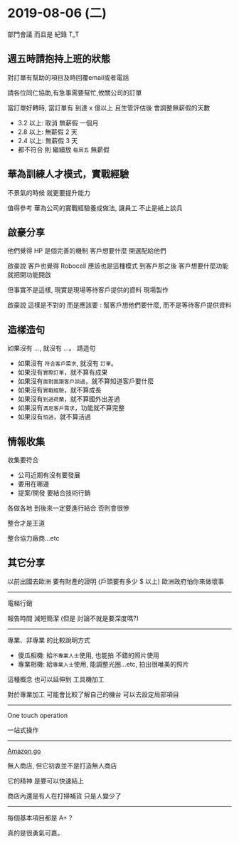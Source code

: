 # 2019-08-06 (二)

部門會議 而且是 紀錄 T_T

## 週五時請抱持上班的狀態

對訂單有幫助的項目及時回覆email或者電話

請各位同仁協助,有急事需要幫忙,攸關公司的訂單

當訂單好轉時,
當訂單有 到達 x 億以上 且生管評估後
會調整無薪假的天數

- 3.2 以上: 取消 無薪假 一個月
- 2.8 以上: 無薪假 2 天
- 2.4 以上: 無薪假 3 天
- 都不符合 則 繼續放 `每周五` 無薪假

## 華為訓練人才模式，實戰經驗

不景氣的時候
就更要提升能力

值得參考 華為公司的實戰經驗養成做法,
讓員工 不止是紙上談兵

## 啟豪分享

他們覺得 HP 是個完善的機制
客戶想要什麼 開選配給他們

啟豪說 客戶也覺得 Robocell 應該也是這種模式
到客戶那之後 客戶想要什麼功能 就把開功能開啟

但事實不是這樣, 現實是現場等待客戶提供的資料 現場製作

啟豪說 這樣是不對的 而是應該要
: 幫客戶想他們要什麼, 而不是等待客戶提供資料

## 造樣造句

如果沒有 ..., 就沒有 ...。 請造句

- 如果沒有 `符合客戶需求`, 就沒有 `訂單`。
- 如果沒有`實際訂單`，就不算有成果
- 如果沒有`面對面跟客戶談過`，就不算知道客戶要什麼
- 如果沒有`實戰經驗`，就不算成長
- 如果沒有`到過荷蘭`，就不算國外出差過
- 如果沒有`滿足客戶需求`，功能就不算完整
- 如果沒有`怕過`，就不算活過

## 情報收集

收集要符合

- 公司近期有沒有要發展
- 要用在哪邊
- 提案/開發 要結合技術行銷

各做各地
到後來一定要進行結合
否則會很慘

整合才是王道

整合協力廠商...etc

## 其它分享

以前出國去歐洲 要有財產的證明 (戶頭要有多少 \$ 以上)
歐洲政府怕你來做壞事

---

電梯行銷

報告時間 減短簡潔 (但是 討論不就是要深度嗎?)

---

專業、非專業 的比較說明方式

- 傻瓜相機: 給`不專業人士`使用, 也能拍 不錯的照片使用
- 專業相機: 給`專業人士`使用, 能調整光圈...etc, 拍出很唯美的照片

這種概念 也可以延伸到 工具機加工

對於專業加工 可能會比較了解自己的機台 可以去設定局部項目

---

One touch operation

一站式操作

---

[Amazon go](https://www.youtube.com/watch?v=Z0PTKJ11Hm8)

無人商店, 但它初衷並不是打造無人商店

它的精神 是要可以快速結上

商店內還是有人在打掃補貨 只是人變少了

---

每個基本項目都是 A+ ?

真的是很勇氣可嘉。
